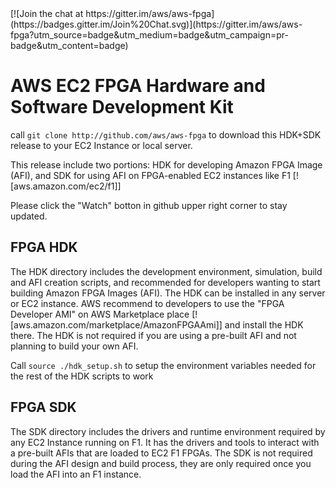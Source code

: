 <span style="display: inline-block;">
[![Join the chat at https://gitter.im/aws/aws-fpga](https://badges.gitter.im/Join%20Chat.svg)](https://gitter.im/aws/aws-fpga?utm_source=badge&utm_medium=badge&utm_campaign=pr-badge&utm_content=badge)

# AWS EC2 FPGA Hardware and Software Development Kit

call `git clone http://github.com/aws/aws-fpga` to download this HDK+SDK release to your EC2 Instance or local server.

This release include two portions: HDK for developing Amazon FPGA Image (AFI),  and SDK for using AFI on FPGA-enabled EC2 instances like F1 [![aws.amazon.com/ec2/f1]]

Please click the "Watch" botton in github upper right corner to stay updated.

## FPGA HDK

The HDK directory includes the development environment, simulation, build and AFI creation scripts, and recommended for developers wanting to start building Amazon FPGA Images (AFI).  The HDK can be installed in any server or EC2 instance. AWS recommend to developers to use the "FPGA Developer AMI" on AWS Marketplace place [![aws.amazon.com/marketplace/AmazonFPGAAmi]] and install the HDK there. The HDK is not required if you are using a pre-built AFI and not planning to build your own AFI.

Call `source ./hdk_setup.sh` to setup the environment variables needed for the rest of the HDK scripts to work

## FPGA SDK

The SDK directory includes the drivers and runtime environment required by any EC2 Instance running on F1. It has the drivers and tools to interact with a pre-built AFIs that are loaded to EC2 F1 FPGAs. The SDK is not required during the AFI design and build process, they are only required once you load the AFI into an F1 instance.




